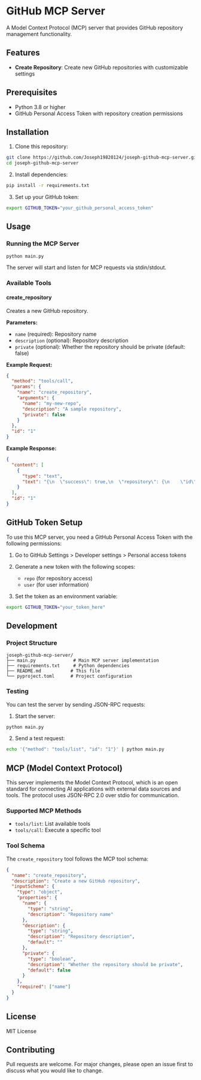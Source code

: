 # GitHub MCP Server

A Model Context Protocol (MCP) server that provides GitHub repository management functionality.

## Features

- **Create Repository**: Create new GitHub repositories with customizable settings

## Prerequisites

- Python 3.8 or higher
- GitHub Personal Access Token with repository creation permissions

## Installation

1. Clone this repository:
```bash
git clone https://github.com/Joseph19820124/joseph-github-mcp-server.git
cd joseph-github-mcp-server
```

2. Install dependencies:
```bash
pip install -r requirements.txt
```

3. Set up your GitHub token:
```bash
export GITHUB_TOKEN="your_github_personal_access_token"
```

## Usage

### Running the MCP Server

```bash
python main.py
```

The server will start and listen for MCP requests via stdin/stdout.

### Available Tools

#### create_repository

Creates a new GitHub repository.

**Parameters:**
- `name` (required): Repository name
- `description` (optional): Repository description
- `private` (optional): Whether the repository should be private (default: false)

**Example Request:**
```json
{
  "method": "tools/call",
  "params": {
    "name": "create_repository",
    "arguments": {
      "name": "my-new-repo",
      "description": "A sample repository",
      "private": false
    }
  },
  "id": "1"
}
```

**Example Response:**
```json
{
  "content": [
    {
      "type": "text",
      "text": "{\n  \"success\": true,\n  \"repository\": {\n    \"id\": 123456789,\n    \"name\": \"my-new-repo\",\n    \"full_name\": \"username/my-new-repo\",\n    \"html_url\": \"https://github.com/username/my-new-repo\",\n    \"clone_url\": \"https://github.com/username/my-new-repo.git\",\n    \"ssh_url\": \"git@github.com:username/my-new-repo.git\",\n    \"private\": false,\n    \"description\": \"A sample repository\"\n  }\n}"
    }
  ],
  "id": "1"
}
```

## GitHub Token Setup

To use this MCP server, you need a GitHub Personal Access Token with the following permissions:

1. Go to GitHub Settings > Developer settings > Personal access tokens
2. Generate a new token with the following scopes:
   - `repo` (for repository access)
   - `user` (for user information)

3. Set the token as an environment variable:
```bash
export GITHUB_TOKEN="your_token_here"
```

## Development

### Project Structure

```
joseph-github-mcp-server/
├── main.py              # Main MCP server implementation
├── requirements.txt     # Python dependencies
├── README.md           # This file
└── pyproject.toml      # Project configuration
```

### Testing

You can test the server by sending JSON-RPC requests:

1. Start the server:
```bash
python main.py
```

2. Send a test request:
```bash
echo '{"method": "tools/list", "id": "1"}' | python main.py
```

## MCP (Model Context Protocol)

This server implements the Model Context Protocol, which is an open standard for connecting AI applications with external data sources and tools. The protocol uses JSON-RPC 2.0 over stdio for communication.

### Supported MCP Methods

- `tools/list`: List available tools
- `tools/call`: Execute a specific tool

### Tool Schema

The `create_repository` tool follows the MCP tool schema:

```json
{
  "name": "create_repository",
  "description": "Create a new GitHub repository",
  "inputSchema": {
    "type": "object",
    "properties": {
      "name": {
        "type": "string",
        "description": "Repository name"
      },
      "description": {
        "type": "string",
        "description": "Repository description",
        "default": ""
      },
      "private": {
        "type": "boolean",
        "description": "Whether the repository should be private",
        "default": false
      }
    },
    "required": ["name"]
  }
}
```

## License

MIT License

## Contributing

Pull requests are welcome. For major changes, please open an issue first to discuss what you would like to change.
